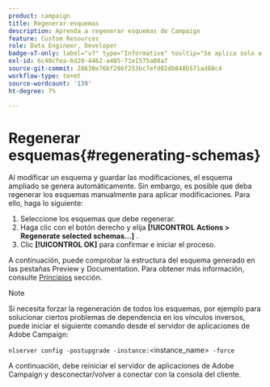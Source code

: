```yaml
---
product: campaign
title: Regenerar esquemas
description: Aprenda a regenerar esquemas de Campaign
feature: Custom Resources
role: Data Engineer, Developer
badge-v7-only: label="v7" type="Informative" tooltip="Se aplica solo a Campaign Classic v7"
exl-id: 6c48cfea-6d20-4462-a485-71e1575a08a7
source-git-commit: 28638e76bf286f253bc7efd02db848b571ad88c4
workflow-type: tm+mt
source-wordcount: '139'
ht-degree: 7%

---
```


# Regenerar esquemas{#regenerating-schemas}

Al modificar un esquema y guardar las modificaciones, el esquema ampliado se genera automáticamente. Sin embargo, es posible que deba regenerar los esquemas manualmente para aplicar modificaciones. Para ello, haga lo siguiente:

1. Seleccione los esquemas que debe regenerar.
1. Haga clic con el botón derecho y elija **[!UICONTROL Actions > Regenerate selected schemas...]** .
1. Clic **[!UICONTROL OK]** para confirmar e iniciar el proceso.

A continuación, puede comprobar la estructura del esquema generado en las pestañas Preview y Documentation. Para obtener más información, consulte [Principios](../../configuration/using/data-schemas.md#principles) sección.

>[!NOTE]
>
>Si necesita forzar la regeneración de todos los esquemas, por ejemplo para solucionar ciertos problemas de dependencia en los vínculos inversos, puede iniciar el siguiente comando desde el servidor de aplicaciones de Adobe Campaign:
>
> `nlserver config -postupgrade -instance:`&lt;instance_name>` -force`
>
>A continuación, debe reiniciar el servidor de aplicaciones de Adobe Campaign y desconectar/volver a conectar con la consola del cliente.
